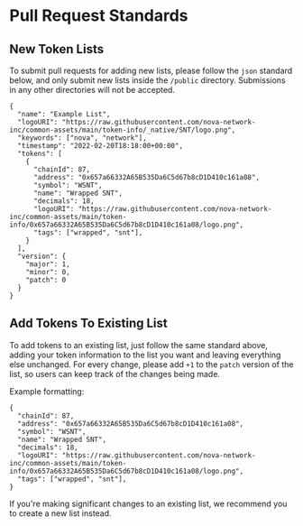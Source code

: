 # Pull Request Standards

## New Token Lists

To submit pull requests for adding new lists, please follow the `json` standard
below, and only submit new lists inside the `/public` directory. Submissions in
any other directories will not be accepted.

```shell
{
  "name": "Example List",
  "logoURI": "https://raw.githubusercontent.com/nova-network-inc/common-assets/main/token-info/_native/SNT/logo.png",
  "keywords": ["nova", "network"],
  "timestamp": "2022-02-20T18:18:00+00:00",
  "tokens": [
    {
      "chainId": 87,
      "address": "0x657a66332A65B535Da6C5d67b8cD1D410c161a08",
      "symbol": "WSNT",
      "name": "Wrapped SNT",
      "decimals": 18,
      "logoURI": "https://raw.githubusercontent.com/nova-network-inc/common-assets/main/token-info/0x657a66332A65B535Da6C5d67b8cD1D410c161a08/logo.png",
      "tags": ["wrapped", "snt"],
    }
  ],
  "version": {
    "major": 1,
    "minor": 0,
    "patch": 0
  }
}
```

## Add Tokens To Existing List

To add tokens to an existing list, just follow the same standard above, adding
your token information to the list you want and leaving everything else unchanged.
For every change, please add `+1` to the `patch` version of the list, so users can
keep track of the changes being made.

Example formatting:

```shell
{
  "chainId": 87,
  "address": "0x657a66332A65B535Da6C5d67b8cD1D410c161a08",
  "symbol": "WSNT",
  "name": "Wrapped SNT",
  "decimals": 18,
  "logoURI": "https://raw.githubusercontent.com/nova-network-inc/common-assets/main/token-info/0x657a66332A65B535Da6C5d67b8cD1D410c161a08/logo.png",
  "tags": ["wrapped", "snt"],
}
```

If you're making significant changes to an existing list, we recommend you to create
a new list instead.
